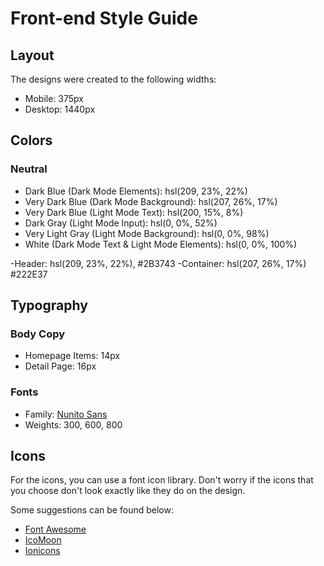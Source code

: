 # Front-end Style Guide

## Layout

The designs were created to the following widths:

-   Mobile: 375px
-   Desktop: 1440px

## Colors

### Neutral

-   Dark Blue (Dark Mode Elements): hsl(209, 23%, 22%)
-   Very Dark Blue (Dark Mode Background): hsl(207, 26%, 17%)
-   Very Dark Blue (Light Mode Text): hsl(200, 15%, 8%)
-   Dark Gray (Light Mode Input): hsl(0, 0%, 52%)
-   Very Light Gray (Light Mode Background): hsl(0, 0%, 98%)
-   White (Dark Mode Text & Light Mode Elements): hsl(0, 0%, 100%)

-Header: hsl(209, 23%, 22%), #2B3743
-Container: hsl(207, 26%, 17%) #222E37

## Typography

### Body Copy

-   Homepage Items: 14px
-   Detail Page: 16px

### Fonts

-   Family: [Nunito Sans](https://fonts.google.com/specimen/Nunito+Sans)
-   Weights: 300, 600, 800

## Icons

For the icons, you can use a font icon library. Don't worry if the icons that you choose don't look exactly like they do on the design.

Some suggestions can be found below:

-   [Font Awesome](https://fontawesome.com)
-   [IcoMoon](https://icomoon.io)
-   [Ionicons](https://ionicons.com)
